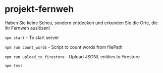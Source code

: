 # projekt-fernweh
Haben Sie keine Scheu, sondern entdecken und erkunden Sie die Orte, die Ihr Fernweh auslösen!

`npm start` - To start server

`npm run count_words` - Script to count words from filePath

`npm run upload_to_firestore` - Upload JSONL entities to Firestore

`npm test`
